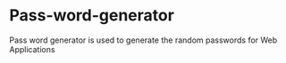# Pass-word-generator
Pass word generator is used to generate the random passwords for Web Applications
